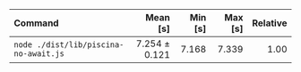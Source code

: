 | Command | Mean [s] | Min [s] | Max [s] | Relative |
|:---|---:|---:|---:|---:|
| `node ./dist/lib/piscina-no-await.js` | 7.254 ± 0.121 | 7.168 | 7.339 | 1.00 |
